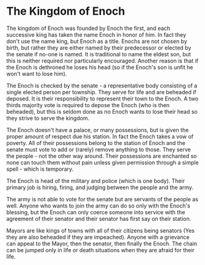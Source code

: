 # The Kingdom of Enoch

The kingdom of Enoch was founded by Enoch the first, and each successive king
has taken the name Enoch in honor of him. In fact they don't use the name king,
but Enoch as a title. Enochs are not chosen by birth, but rather they are
either named by their predecessor or elected by the senate if no-one is named.
It is traditional to name the eldest son, but this is neither required nor
particularly encouraged. Another reason is that if the Enoch is dethroned he
loses his head (so if the Enoch's son is unfit he won't want to lose him).

The Enoch is checked by the senate - a representative body consisting of a
single elected person per township. They serve for life and are beheaded if
deposed. It is their responsibility to represent their town to the Enoch. A two
thirds majority vote is required to depose the Enoch (who is then beheaded),
but this is seldom done as no Enoch wants to lose their head so they strive to
serve the kingdom.

The Enoch doesn't have a palace, or many possessions, but is given the proper
amount of respect due his station. In fact the Enoch takes a vow of poverty.
All of their possessions belong to the station of Enoch and the senate must
vote to add or (rarely) remove anything to those. They serve the people - not
the other way around. Their possessions are enchanted so none can touch them
without pain unless given permission through a simple spell - which is
temporary.

The Enoch is head of the military and police (which is one body). Their primary
job is hiring, firing, and judging between the people and the army.

The army is not able to vote for the senate but are servants of the people as
well. Anyone who wants to join the army can do so only with the Enoch's
blessing, but the Enoch can only coerce someone into service with the agreement
of their senator and their senator has first say on their station.

Mayors are like kings of towns with all of their citizens being senators (Yes
they are also beheaded if they are impeached). Anyone with a grievance can
appeal to the Mayor, then the senator, then finally the Enoch. The chain can be
jumped only in life or death situations when they are afraid for their life.
